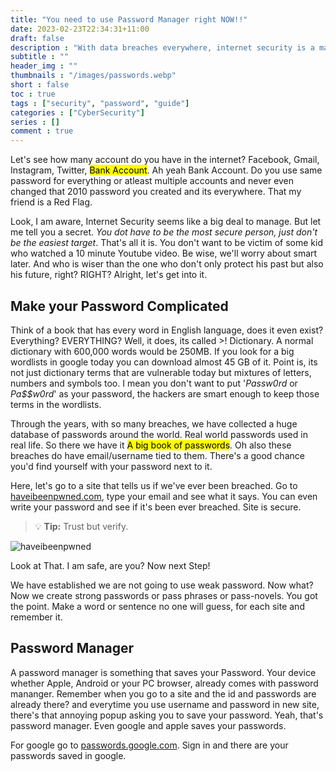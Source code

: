 ```yaml
---
title: "You need to use Password Manager right NOW!!"
date: 2023-02-23T22:34:31+11:00
draft: false
description : "With data breaches everywhere, internet security is a major concern. Even if you do not want to go through any hassle, here are the minimum steps that will put you from easy targets to hard."
subtitle : ""
header_img : ""
thumbnails : "/images/passwords.webp"
short : false
toc : true
tags : ["security", "password", "guide"]
categories : ["CyberSecurity"]
series : []
comment : true
---
```


Let's see how many account do you have in the internet? Facebook, Gmail, Instagram, Twitter, <mark>Bank Account</mark>. Ah yeah Bank Account. Do you use same password for everything or atleast multiple accounts and never even changed that 2010 password you created and its everywhere. That my friend is a Red Flag.

Look, I am aware, Internet Security seems like a big deal to manage. But let me tell you a secret. _You dot have to be the most secure person, just don't be the easiest target_. That's all it is. You don't want to be victim of some kid who watched a 10 minute Youtube video. Be wise, we'll worry about smart later.
And who is wiser than the one who don't only protect his past but also his future, right? RIGHT?
Alright, let's get into it.

## Make your Password Complicated

Think of a book that has every word in English language, does it even exist? Everything? EVERYTHING? Well, it does, its called >! Dictionary. A normal dictionary with 600,000 words would be 250MB. If you look for a big wordlists in google today you can download almost 45 GB of it. Point is, its not just dictionary terms that are vulnerable today but mixtures of letters, numbers and symbols too. I mean you don't want to put '_Passw0rd_ or _Pa$$w0rd_' as your password, the hackers are smart enough to keep those terms in the wordlists. 

Through the years, with so many breaches, we have collected a huge database of passwords around the world. Real world passwords used in real life. So there we have it <mark>A big book of passwords</mark>. Oh also these breaches do have email/username tied to them. There's a good chance you'd find yourself with your password next to it.

Here, let's go to a site that tells us if we've ever been breached. Go to [haveibeenpwned.com](https://haveibeenpwned.com), type your email and see what it says. You can even write your password and see if it's been ever breached. Site is secure.
> :bulb: **Tip:** Trust but verify.

![haveibeenpwned](/images/haveibeenpwned.webp)

Look at That. I am safe, are you?
Now next Step!

We have established we are not going to use weak password. Now what?
Now we create strong passwords or pass phrases or pass-novels. You got the point. Make a word or sentence no one will guess, for each site and remember it.

## Password Manager

A password manager is something that saves your Password. Your device whether Apple, Android or your PC browser, already comes with password mananger. Remember when you go to a site and the id and passwords are already there? and everytime you use username and password in new site, there's that annoying popup asking you to save your password. Yeah, that's password manager.
Even google and apple saves your passwords.

For google go to [passwords.google.com](https://passwords.google.com). Sign in and there are your passwords saved in google.

<!-- ### Why save your password?

A human brain can only handle so many phrases, especially, complicated ones. My sibling resets password everytime they have to use it. -->
